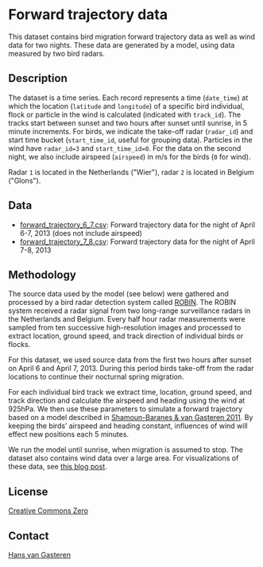 # Forward trajectory data

This dataset contains bird migration forward trajectory data as well as wind data for two nights. These data are generated by a model, using data measured by two bird radars.

## Description

The dataset is a time series. Each record represents a time (`date_time`) at which the location (`latitude` and `longitude`) of a specific bird individual, flock or particle in the wind is calculated (indicated with `track_id`). The tracks start between sunset and two hours after sunset until sunrise, in 5 minute increments. For birds, we indicate the take-off radar (`radar_id`) and start time bucket (`start_time_id`, useful for grouping data). Particles in the wind have `radar_id=3` and `start_time_id=0`. For the data on the second night, we also include airspeed (`airspeed`) in m/s for the birds (`0` for wind).

Radar `1` is located in the Netherlands ("Wier"), radar `2` is located in Belgium ("Glons").

## Data

* [forward_trajectory_6_7.csv](forward_trajectory_6_7.csv): Forward trajectory data for the night of April 6-7, 2013 (does not include airspeed)
* [forward_trajectory_7_8.csv](forward_trajectory_7_8.csv): Forward trajectory data for the night of April 7-8, 2013

## Methodology

The source data used by the model (see below) were gathered and processed by a bird radar detection system called [ROBIN](http://www.robinradar.com/). The ROBIN system received a radar signal from two long-range surveillance radars in the Netherlands and Belgium. Every half hour radar measurements were sampled from ten successive high-resolution images and processed to extract location, ground speed, and track direction of individual birds or flocks.

For this dataset, we used source data from the first two hours after sunset on April 6 and April 7, 2013. During this period birds take-off from the radar locations to continue their nocturnal spring migration.

For each individual bird track we extract time, location, ground speed, and track direction and calculate the airspeed and heading using the wind at 925hPa. We then use these parameters to simulate a forward trajectory based on a model described in [Shamoun-Baranes & van Gasteren 2011](http://doi.org/10.1016/j.anbehav.2011.01.003). By keeping the birds’ airspeed and heading constant, influences of wind will effect new positions each 5 minutes.

We run the model until sunrise, when migration is assumed to stop. The dataset also contains wind data over a large area. For visualizations of these data, see [this blog post](http://lifewatch.inbo.be/blog/posts/forward-trajectory-visualizations.html).

## License

[Creative Commons Zero](http://creativecommons.org/publicdomain/zero/1.0/)

## Contact

[Hans van Gasteren](https://twitter.com/hvangasteren)
